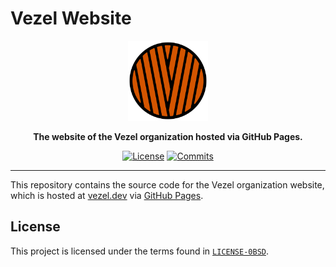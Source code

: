 # Vezel Website

<div align="center">
    <img src="vezel.svg"
         width="128"
         alt="Vezel" />
</div>

<p align="center">
    <strong>
        The website of the Vezel organization hosted via GitHub Pages.
    </strong>
</p>

<div align="center">

[![License](https://img.shields.io/github/license/vezel-dev/vezel-dev.github.io?color=brown)](LICENSE-0BSD)
[![Commits](https://img.shields.io/github/commit-activity/m/vezel-dev/vezel-dev.github.io/master?label=commits&color=slateblue)](https://github.com/vezel-dev/vezel-dev.github.io/commits/master)

</div>

---

This repository contains the source code for the Vezel organization website,
which is hosted at [vezel.dev](https://vezel.dev) via
[GitHub Pages](https://pages.github.com).

## License

This project is licensed under the terms found in
[`LICENSE-0BSD`](LICENSE-0BSD).
